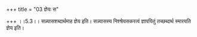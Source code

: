 +++
title = "03 ज्ञेयः स"

+++
।।5.3।। सन्न्यासशब्दार्थमाह ज्ञेय इति। सन्न्यासस्य निश्श्रेयसकरत्वं
ज्ञापयितुं तच्छब्दार्थ स्मारयति ज्ञेय इति।
